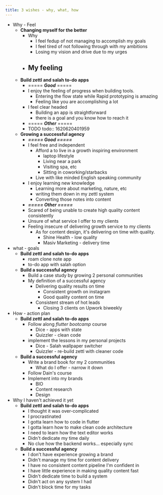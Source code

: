 ```yaml
---
title: 3 wishes - why, what, how
---
```


- Why - Feel
	- **Changing myself for the better**
		- Why
			- I feel fedup of not managing to accomplish my goals
			- I feel tired of not following through with my ambitions
			- Losing my vision and drive due to my urges
		- My feeling
			-
	- **Build zettl and salah to-do apps**
		- ===== ***Good*** =====
		- I enjoy the feeling of progress when building tools.
			- Entering the flow state while Rapid prototyping is amazing
			- Feeling like you are accomplishing a lot
		- I feel clear headed
			- Building an app is straightforward
			- there is a goal and you know how to reach it
		- ===== ***Other*** =====
		- TODO
		  todo:: 1620620401959
	- **Growing a successful agency**
		- ***===== Good =====***
		- I feel free and independent
			- Afford a to live in a growth inspiring environment
				- laptop lifestyle
				- Living near a park
				- Visiting spa, etc
				- Sitting in coworking/starbacks
			- Live with like minded English speaking community
		- I enjoy learning new knowledge
			- Learning more about marketing, nature, etc
			- writing them down in my zettl system
			- Converting those notes into content
		- ***===== Other =====***
		- Scared of being unable to create high quality content consistently
		- Unsure of what service I offer to my clients
		- Feeling insecure of delivering growth service to my clients
			- As for content design, it's delivering on time with quality.
				- Shine Health - low quality
				- Masiv Marketing - delivery time
- what - goals
	- **Build zettl and salah to-do apps**
		- roam clone note app
		- to-do app with salah option
	- **Build a successful agency**
		- Build a case study by growing 2 personal communities
		- My definition of a successful agency
			- Delivering quality results on time
				- Consistent growth on instagram
				- Good quality content on time
			- Consistent stream of hot leads
				- Closing 3 clients on Upwork biweekly
- How - action plan
	- **Build zettl and salah to-do apps**
		- Follow along *flutter bootcamp* course
			- Dice - apps with state
			- Quizzler - clean code
		- implement the lessons in my personal projects
			- Dice - Salah wallpaper switcher
			- Quizzler - re-build zettl with cleaner code
	- **Build a successful agency**
		- Write a brand book for my 2 communities
			- What do I offer - narrow it down
		- Follow Dain's course
		- Implement into my brands
			- BIO
			- Content research
			- Design
- Why I haven't achieved it yet
	- **Build zettl and salah to-do apps**
		- I thought it was over-complicated
		- I procrastinated
		- I gotta learn how to code in flutter
		- I gotta learn how to make clean code architecture
		- I need to learn how the text editor works
		- Didn't dedicate my time daily
		- No clue how the backend works... especially sync
	- **Build a successful agency**
		- I don't have experience growing a brand
		- Didn't manage my time for content delivery
		- I have no consistent content pipeline I'm confident in
		- I have little experience in making quality content fast
		- Didn't dedicate time to build a system
		- Didn't act on any system I had
		- Didn't block time for my tasks